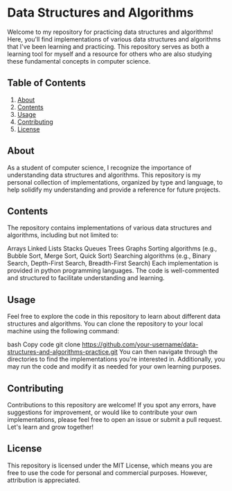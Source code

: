 # Data Structures and Algorithms
Welcome to my repository for practicing data structures and algorithms! Here, you'll find implementations of various data structures and algorithms that I've been learning and practicing. This repository serves as both a learning tool for myself and a resource for others who are also studying these fundamental concepts in computer science.

## Table of Contents
1. [About](#about)
2. [Contents](#content)
3. [Usage](#usage)
4. [Contributing](#contributing)
5. [License](#license)

## About
As a student of computer science, I recognize the importance of understanding data structures and algorithms. This repository is my personal collection of implementations, organized by type and language, to help solidify my understanding and provide a reference for future projects.

## Contents
The repository contains implementations of various data structures and algorithms, including but not limited to:

Arrays
Linked Lists
Stacks
Queues
Trees
Graphs
Sorting algorithms (e.g., Bubble Sort, Merge Sort, Quick Sort)
Searching algorithms (e.g., Binary Search, Depth-First Search, Breadth-First Search)
Each implementation is provided in python programming languages. The code is well-commented and structured to facilitate understanding and learning.

## Usage
Feel free to explore the code in this repository to learn about different data structures and algorithms. You can clone the repository to your local machine using the following command:

bash
Copy code
git clone https://github.com/your-username/data-structures-and-algorithms-practice.git
You can then navigate through the directories to find the implementations you're interested in. Additionally, you may run the code and modify it as needed for your own learning purposes.

## Contributing
Contributions to this repository are welcome! If you spot any errors, have suggestions for improvement, or would like to contribute your own implementations, please feel free to open an issue or submit a pull request. Let's learn and grow together!

## License
This repository is licensed under the MIT License, which means you are free to use the code for personal and commercial purposes. However, attribution is appreciated.
